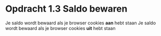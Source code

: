 # Opdracht 1.3 Saldo bewaren

Je saldo wordt bewaard als je browser cookies **aan** hebt staan
Je saldo wordt bewaard als je browser cookies **uit** hebt staan